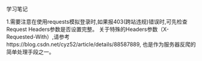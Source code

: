 学习笔记


1.需要注意在使用requests模拟登录时,如果报403(跨站违规)错误时,可先检查Request Headers参数是否设置完整。
关于特殊的Headers参数（X-Requested-With）,请参考https://blog.csdn.net/cyz52/article/details/88587889,
也是作为服务器反爬的简单处理手段之一。